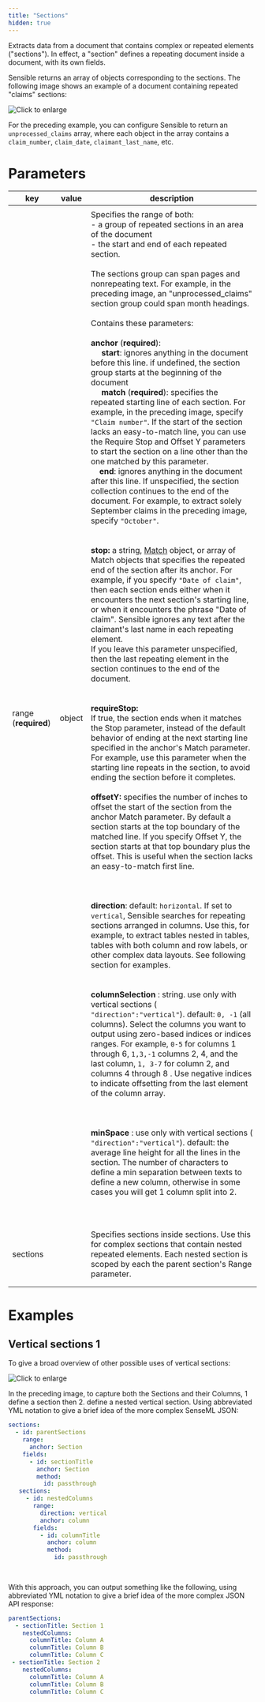 ```yaml
---
title: "Sections"
hidden: true
---
```


Extracts data from a document that contains complex or repeated elements ("sections").  In effect, a "section" defines a repeating document inside a document, with its own fields.

Sensible returns an array of objects corresponding to the sections. The following image shows an example of a document containing repeated "claims" sections:

![Click to enlarge](https://raw.githubusercontent.com/sensible-hq/sensible-docs/main/readme-sync/assets/v0/images/final/sections_1.png)

For the preceding example, you can configure Sensible to return an `unprocessed_claims` array, where each object in the array contains a `claim_number`, `claim_date`, `claimant_last_name`, etc. 

Parameters
====


| key                   | value  | description                                                  |
| --------------------- | ------ | ------------------------------------------------------------ |
|                       |        |                                                              |
| range  (**required**) | object | Specifies the range of both:<br/>- a group of repeated sections in an area of the document <br/>- the start and end of each repeated section.<br/><br/>The sections group can span pages and nonrepeating text. For example,  in the preceding image, an "unprocessed_claims" section group could span month headings.<br/><br/>Contains these parameters:<br/><br/>**anchor** (**required**): <br/>  &nbsp;&nbsp;&nbsp;&nbsp;&nbsp;**start**: ignores anything in the document before this line. if undefined, the section group starts at the beginning of the document<br/>    &nbsp;&nbsp;&nbsp;&nbsp;&nbsp;**match** (**required**): specifies the repeated starting line of each section. For example, in the preceding image, specify `"Claim number"`. If the start of the section lacks an easy-to-match line, you can use the Require Stop and Offset Y parameters to start the section on a line other than the one matched by this parameter.<br/>    &nbsp;&nbsp;&nbsp;&nbsp;**end**: ignores anything in the document after this line. If unspecified, the section collection continues to the end of the document. For example, to extract solely September claims in the preceding image, specify `"October"`.<br/><br/><br/>**stop:** a string, [Match](doc:match) object, or array of Match objects that specifies the repeated end of the section after its anchor. For example, if you specify `"Date of claim"`, then each section ends either when it encounters the next section's starting line, or when it encounters the phrase "Date of claim". Sensible ignores any text after the claimant's last name in each repeating element. <br/> If you leave this parameter unspecified, then the last repeating element in the section continues to the end of the document.<br/><br/><br/>**requireStop:**<br/> If true, the section ends when it matches the Stop parameter, instead of the default behavior of ending at the next starting line specified in the anchor's Match parameter. For example, use this parameter when the starting line repeats in the section, to avoid ending the section before it completes.<br/><br/>**offsetY:** specifies the number of inches to offset the start of the section from the anchor Match parameter. By default a section starts at the top boundary of the matched line. If you specify Offset Y, the section starts at that top boundary plus the offset. This is useful when the section lacks an easy-to-match first line.<br/><br/><br/><br/>**direction**: default: `horizontal`. If set to `vertical`, Sensible searches for repeating sections arranged in columns. Use this, for example, to extract tables nested in tables, tables with both column and row labels,  or other complex data layouts. See following section for examples.<br/><br/><br/>**columnSelection** :  string. use only with vertical sections ( `"direction":"vertical"`). default:  `0, -1` (all columns). Select the columns you want to output using zero-based indices or indices ranges. For example, `0-5` for columns 1 through 6, `1,3,-1`  columns 2, 4, and the last column, `1, 3-7` for column 2, and columns 4 through 8 .  Use negative indices to indicate offsetting from the last element of the column array. <br/><br/><br/><br/>**minSpace** : use only with vertical sections ( `"direction":"vertical"`).  default: the average line height for all the lines in the section. The number of characters to define a min separation between texts to define a new column, otherwise in some cases you will get 1 column split into 2.<br/><br/><br/><br/> |
| sections              |        | Specifies sections inside sections. Use this for complex sections that contain nested repeated elements. Each nested section is scoped by each the parent section's Range parameter. |
|                       |        |                                                              |
|                       |        |                                                              |

Examples
====



Vertical sections 1
----

To give a broad overview of other possible uses of vertical sections:

![Click to enlarge](https://raw.githubusercontent.com/sensible-hq/sensible-docs/main/readme-sync/assets/v0/images/final/vertical_sections_col_sect.png)





In the preceding image, to capture both the Sections and their Columns, 1 define a section then 2.  define a nested vertical section.  Using abbreviated YML notation to give a brief idea of the more complex SenseML JSON: 

```yml
sections:
  - id: parentSections
    range:
      anchor: Section
    fields:
      - id: sectionTitle
        anchor: Section
        method:
          id: passthrough
   sections:
     - id: nestedColumns
       range:
         direction: vertical
         anchor: column
       fields:
         - id: columnTitle
           anchor: column
           method:
             id: passthrough
     
      
```

With this approach, you can output something like the following, using abbreviated YML notation to give a brief idea of the more complex JSON API response:
```yml
parentSections:
  - sectionTitle: Section 1
    nestedColumns:
      columnTitle: Column A
      columnTitle: Column B
      columnTitle: Column C
 - sectionTitle: Section 2
    nestedColumns:
      columnTitle: Column A
      columnTitle: Column B
      columnTitle: Column C  
   
```

